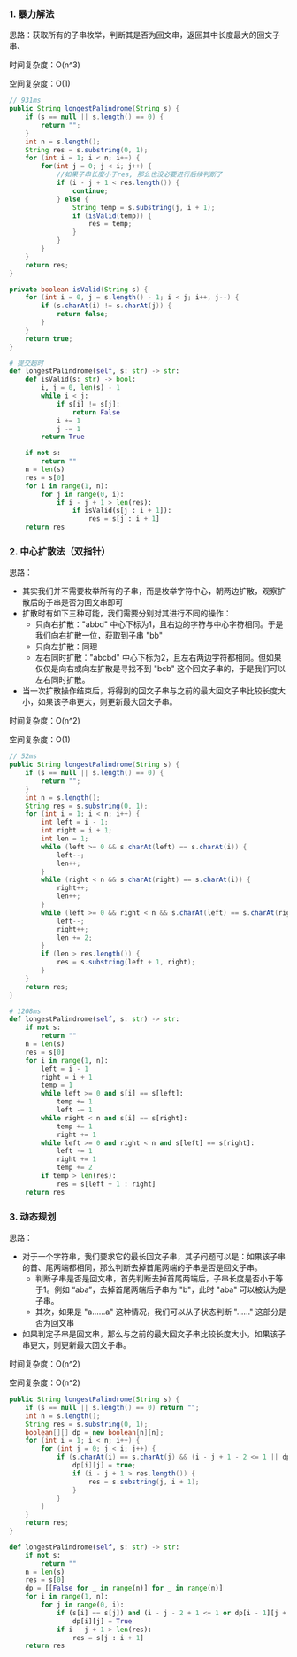 ### 1. 暴力解法

思路：获取所有的子串枚举，判断其是否为回文串，返回其中长度最大的回文子串、

时间复杂度：O(n^3)

空间复杂度：O(1)

```java
// 931ms
public String longestPalindrome(String s) {
    if (s == null || s.length() == 0) {
        return "";
    }
    int n = s.length();
    String res = s.substring(0, 1);
    for (int i = 1; i < n; i++) {
        for(int j = 0; j < i; j++) {
            //如果子串长度小于res, 那么也没必要进行后续判断了
            if (i - j + 1 < res.length()) {
                continue;
            } else {
                String temp = s.substring(j, i + 1);
                if (isValid(temp)) {
                    res = temp;
                }
            }
        }
    }
    return res;
}

private boolean isValid(String s) {
    for (int i = 0, j = s.length() - 1; i < j; i++, j--) {
        if (s.charAt(i) != s.charAt(j)) {
            return false;
        }
    }
    return true;
}
```

```python
# 提交超时
def longestPalindrome(self, s: str) -> str:
    def isValid(s: str) -> bool:
        i, j = 0, len(s) - 1
        while i < j:
            if s[i] != s[j]:
                return False
            i += 1
            j -= 1
        return True

    if not s:
        return ""
    n = len(s)
    res = s[0]
    for i in range(1, n):
        for j in range(0, i):
            if i - j + 1 > len(res):
                if isValid(s[j : i + 1]):
                    res = s[j : i + 1]
    return res
```



### 2. 中心扩散法（双指针）

思路：

* 其实我们并不需要枚举所有的子串，而是枚举字符中心，朝两边扩散，观察扩散后的子串是否为回文串即可
* 扩散时有如下三种可能，我们需要分别对其进行不同的操作：
  * 只向右扩散："abbd" 中心下标为1，且右边的字符与中心字符相同。于是我们向右扩散一位，获取到子串 "bb"
  * 只向左扩散：同理
  * 左右同时扩散："abcbd" 中心下标为2，且左右两边字符都相同。但如果仅仅是向右或向左扩散是寻找不到 "bcb" 这个回文子串的，于是我们可以左右同时扩散。
* 当一次扩散操作结束后，将得到的回文子串与之前的最大回文子串比较长度大小，如果该子串更大，则更新最大回文子串。

时间复杂度：O(n^2)

空间复杂度：O(1)

```JAVA
// 52ms
public String longestPalindrome(String s) {
    if (s == null || s.length() == 0) {
        return "";
    }
    int n = s.length();
    String res = s.substring(0, 1);
    for (int i = 1; i < n; i++) {
        int left = i - 1;
        int right = i + 1;
        int len = 1;
        while (left >= 0 && s.charAt(left) == s.charAt(i)) {
            left--;
            len++;
        }
        while (right < n && s.charAt(right) == s.charAt(i)) {
            right++;
            len++;
        }
        while (left >= 0 && right < n && s.charAt(left) == s.charAt(right)) {
            left--;
            right++;
            len += 2;
        }
        if (len > res.length()) {
            res = s.substring(left + 1, right);
        }
    }
    return res;
}
```

```python
# 1208ms
def longestPalindrome(self, s: str) -> str:
    if not s:
        return ""
    n = len(s)
    res = s[0]
    for i in range(1, n):
        left = i - 1
        right = i + 1
        temp = 1
        while left >= 0 and s[i] == s[left]:
            temp += 1
            left -= 1
        while right < n and s[i] == s[right]:
            temp += 1
            right += 1
        while left >= 0 and right < n and s[left] == s[right]:
            left -= 1
            right += 1
            temp += 2
        if temp > len(res):
            res = s[left + 1 : right]
    return res
```



### 3. 动态规划

思路：

* 对于一个字符串，我们要求它的最长回文子串，其子问题可以是：如果该子串的首、尾两端都相同，那么判断去掉首尾两端的子串是否是回文子串。
  * 判断子串是否是回文串，首先判断去掉首尾两端后，子串长度是否小于等于1。例如 “aba”，去掉首尾两端后子串为 "b"，此时 "aba" 可以被认为是子串。
  * 其次，如果是 "a......a" 这种情况，我们可以从子状态判断 "......" 这部分是否为回文串
* 如果判定子串是回文串，那么与之前的最大回文子串比较长度大小，如果该子串更大，则更新最大回文子串。

时间复杂度：O(n^2)

空间复杂度：O(n^2)

```java
public String longestPalindrome(String s) {
    if (s == null || s.length() == 0) return "";
    int n = s.length();
    String res = s.substring(0, 1);
    boolean[][] dp = new boolean[n][n];
    for (int i = 1; i < n; i++) {
        for (int j = 0; j < i; j++) {
            if (s.charAt(i) == s.charAt(j) && (i - j + 1 - 2 <= 1 || dp[i - 1][j + 1])) {
                dp[i][j] = true;
                if (i - j + 1 > res.length()) {
                    res = s.substring(j, i + 1);
                }
            }
        }
    }
    return res;
}
```

```python
def longestPalindrome(self, s: str) -> str:
    if not s:
        return ""
    n = len(s)
    res = s[0]
    dp = [[False for _ in range(n)] for _ in range(n)]
    for i in range(1, n):
        for j in range(0, i):
            if (s[i] == s[j]) and (i - j - 2 + 1 <= 1 or dp[i - 1][j + 1]):
                dp[i][j] = True
            if i - j + 1 > len(res):
                res = s[j : i + 1]
    return res
```